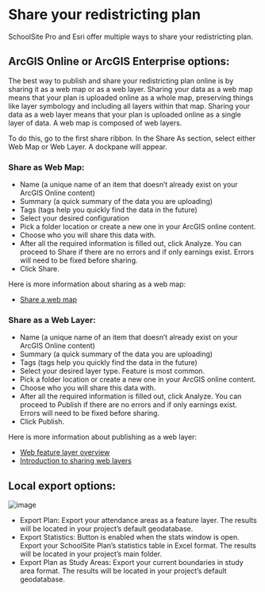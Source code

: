 # Share your redistricting plan

SchoolSite Pro and Esri offer multiple ways to share your redistricting plan.

## ArcGIS Online or ArcGIS Enterprise options: 
The best way to publish and share your redistricting plan online is by sharing it as a web map or as a web layer. Sharing your data as a web map means that your plan is uploaded online as a whole map, preserving things like layer symbology and including all layers within that map. Sharing your data as a web layer means that your plan is uploaded online as a single layer of data. A web map is composed of web layers. 

To do this, go to the first share ribbon. In the Share As section, select either Web Map or Web Layer. A dockpane will appear.

### Share as Web Map: 
- Name (a unique name of an item that doesn’t already exist on your ArcGIS Online content)
- Summary (a quick summary of the data you are uploading)
- Tags (tags help you quickly find the data in the future)
- Select your desired configuration
- Pick a folder location or create a new one in your ArcGIS online content.
- Choose who you will share this data with.
- After all the required information is filled out, click Analyze. You can proceed to Share if there are no errors and if only earnings exist. Errors will need to be fixed before sharing.
- Click Share. 

Here is more information about sharing as a web map: 
- [Share a web map](https://pro.arcgis.com/en/pro-app/latest/help/sharing/overview/share-a-web-map.htm)

### Share as a Web Layer:
- Name (a unique name of an item that doesn’t already exist on your ArcGIS Online content)
- Summary (a quick summary of the data you are uploading)
- Tags (tags help you quickly find the data in the future)
- Select your desired layer type. Feature is most common.
- Pick a folder location or create a new one in your ArcGIS online content.
- Choose who you will share this data with.
- After all the required information is filled out, click Analyze. You can proceed to Publish if there are no errors and if only earnings exist. Errors will need to be fixed before sharing.
- Click Publish. 

Here is more information about publishing as a web layer:
- [Web feature layer overview](https://pro.arcgis.com/en/pro-app/latest/help/sharing/overview/web-feature-layer.htm)
- [Introduction to sharing web layers](https://pro.arcgis.com/en/pro-app/latest/help/sharing/overview/introduction-to-sharing-web-layers.htm)

## Local export options: 
![image](https://github.com/user-attachments/assets/e1cb6cf4-6021-4d75-aedd-52edf833a6df)

- Export Plan: Export your attendance areas as a feature layer.  The results will be located in your project’s default geodatabase. 
- Export Statistics: Button is enabled when the stats window is open. Export your SchoolSite Plan’s statistics table in Excel format. The results will be located in your project’s main folder.
- Export Plan as Study Areas: Export your current boundaries in study area format. The results will be located in your project’s default geodatabase. 
